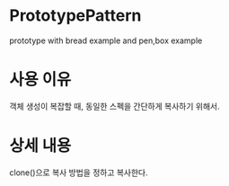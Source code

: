 # PrototypePattern
prototype with bread example and pen,box example

# 사용 이유
객체 생성이 복잡할 때, 동일한 스펙을 간단하게 복사하기 위해서.

# 상세 내용
clone()으로 복사 방법을 정하고 복사한다.
